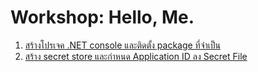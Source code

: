 
# Workshop: Hello, Me.

1. [สร้างโปรเจค .NET console และติดตั้ง package ที่จำเป็น](init-project.md)
2. [สร้าง secret store และกำหนด Application ID ลง Secret File](init-secret-and-save-appid.md)
